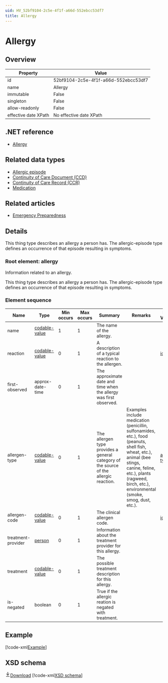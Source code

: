 ```yaml
---
uid: HV_52bf9104-2c5e-4f1f-a66d-552ebcc53df7
title: Allergy
---
```


# Allergy

## Overview

Property|Value
---|---
id|52bf9104-2c5e-4f1f-a66d-552ebcc53df7
name|Allergy
immutable|False
singleton|False
allow-readonly|False
effective date XPath|No effective date XPath

## .NET reference
- [Allergy](https://go.microsoft.com/fwlink/?LinkID=136035)

## Related data types

- [Allergic episode](xref:HV_d65ad514-c492-4b59-bd05-f3f6cb43ceb3)
- [Continuity of Care Document (CCD)](xref:HV_9c48a2b8-952c-4f5a-935d-f3292326bf54)
- [Continuity of Care Record (CCR)](xref:HV_1e1ccbfc-a55d-4d91-8940-fa2fbf73c195)
- [Medication](xref:HV_30cafccc-047d-4288-94ef-643571f7919d)

## Related articles

- [Emergency Preparedness](http://go.microsoft.com/fwlink/?LinkId=513260)

## Details
This thing type describes an allergy a person has. The allergic-episode type defines an occurrence of that episode resulting in symptoms.

<a name='allergy'></a>

### Root element: allergy

Information related to an allergy.

This thing type describes an allergy a person has. The allergic-episode type defines an occurrence of that episode resulting in symptoms.

### Element sequence

Name|Type|Min occurs|Max occurs|Summary|Remarks|Preferred Vocabulary
---|---|---|---|---|---|---
name|[codable-value](xref:HV_3e730686-781f-4616-aa0d-817bba8eb141#codable-value)|1|1|The name of the allergy.||
reaction|[codable-value](xref:HV_3e730686-781f-4616-aa0d-817bba8eb141#codable-value)|0|1|A description of a typical reaction to the allergen.||[icd9cm](xref:HV_2f2cbd57-24b2-443b-bcd1-fb7f6e11530d)
first-observed|approx-date-time|0|1|The approximate date and time when the allergy was first observed.||
allergen-type|[codable-value](xref:HV_3e730686-781f-4616-aa0d-817bba8eb141#codable-value)|0|1|The allergen type provides a general category of the source of the allergic reaction.|Examples include medication (penicillin, sulfonamides, etc.), food (peanuts, shell fish, wheat, etc.), animal (bee stings, canine, feline, etc.), plants (ragweed, birch, etc.), environmental (smoke, smog, dust, etc.).|[allergen-type](xref:HV_e8243650-d084-4944-a93c-a826c16c944a)
allergen-code|[codable-value](xref:HV_3e730686-781f-4616-aa0d-817bba8eb141#codable-value)|0|1|The clinical allergen code.||[icd9cm](xref:HV_2f2cbd57-24b2-443b-bcd1-fb7f6e11530d)
treatment-provider|[person](xref:HV_3e730686-781f-4616-aa0d-817bba8eb141#person)|0|1|Information about the treatment provider for this allergy.||
treatment|[codable-value](xref:HV_3e730686-781f-4616-aa0d-817bba8eb141#codable-value)|0|1|The possible treatment description for this allergy.||
is-negated|boolean|0|1|True if the allergic reation is negated with treatment.||

## Example
[!code-xml[Example](sample-xml/52bf9104-2c5e-4f1f-a66d-552ebcc53df7.xml)]

## XSD schema
[![Download](/healthvault/images/download.png)Download](xsd/allergy.xsd)
[!code-xml[XSD schema](xsd/allergy.xsd)]
